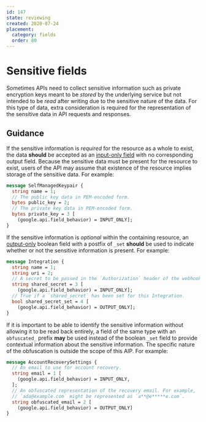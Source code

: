 ```yaml
---
id: 147
state: reviewing
created: 2020-07-24
placement:
  category: fields
  order: 80
---
```


# Sensitive fields

Sometimes APIs need to collect sensitive information such as private encryption
keys meant to be _stored_ by the underlying service but not intended to be
_read_ after writing due to the sensitive nature of the data. For this type of
data, extra consideration is required for the representation of the sensitive
data in API requests and responses.

## Guidance

If the sensitive information is _required_ for the resource as a whole to
exist, the data **should** be accepted as an [input-only field][input-only]
with no corresponding output field. Because the sensitive data must be present
for the resource to exist, users of the API may assume that existence of the
resource implies storage of the sensitive data. For example:

```proto
message SelfManagedKeypair {
  string name = 1;
  // The public key data in PEM-encoded form.
  bytes public_key = 2;
  // The private key data in PEM-encoded form.
  bytes private_key = 3 [
    (google.api.field_behavior) = INPUT_ONLY];
}
```

If the sensitive information is _optional_ within the containing resource, an
[output-only][] boolean field with a postfix of `_set` **should** be used to
indicate whether or not the sensitive information is present. For example:

```proto
message Integration {
  string name = 1;
  string uri = 2;
  // A secret to be passed in the `Authorization` header of the webhook.
  string shared_secret = 3 [
    (google.api.field_behavior) = INPUT_ONLY];
  // True if a `shared_secret` has been set for this Integration.
  bool shared_secret_set = 4 [
    (google.api.field_behavior) = OUTPUT_ONLY];
}
```

If it is important to be able to identify the sensitive information without
allowing it to be read back entirely, a field of the same type with an
`obfuscated_` prefix **may** be used instead of the boolean `_set` field to
provide contextual information about the sensitive information. The specific
nature of the obfuscation is outside the scope of this AIP. For example:

```proto
message AccountRecoverySettings {
  // An email to use for account recovery.
  string email = 1 [
    (google.api.field_behavior) = INPUT_ONLY,
  ];
  // An obfuscated representation of the recovery email. For example,
  // `ada@example.com` might be represented as `a**@e*****e.com`.
  string obfuscated_email = 2 [
    (google.api.field_behavior) = OUTPUT_ONLY]
}
```

<!-- prettier-ignore-start -->
[input-only]: ./0203.md#input-only
[output-only]: ./0203.md#output-only
<!-- prettier-ignore-end -->
